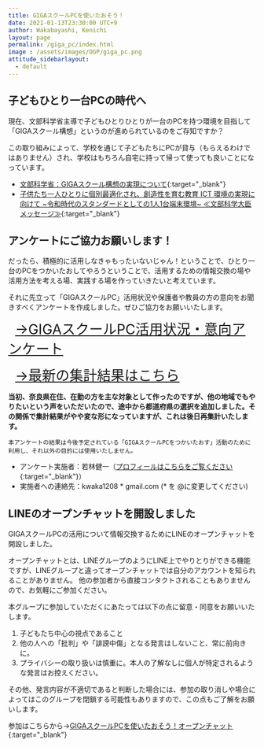 ```yaml
---
title: GIGAスクールPCを使いたおそう！
date: 2021-01-13T23:30:00 UTC+9
author: Wakabayashi, Kenichi
layout: page
permalink: /giga_pc/index.html
image : /assets/images/OGP/giga_pc.png
attitude_sidebarlayout:
  - default
---
```

## 子どもひとり一台PCの時代へ
現在、文部科学省主導で子どもひとりひとりが一台のPCを持つ環境を目指して「GIGAスクール構想」というのが進められているのをご存知ですか？

この取り組みによって、学校を通じて子どもたちにPCが貸与（もらえるわけではありません）され、学校はもちろん自宅に持って帰って使っても良いことになっています。

- [文部科学省：GIGAスクール構想の実現について](https://www.mext.go.jp/a_menu/other/index_00001.htm){:target="_blank"}
- [子供たち一人ひとりに個別最適化され、創造性を育む教育 ICT 環境の実現に向けて ~令和時代のスタンダードとしての1人1台端末環境~ ≪文部科学大臣メッセージ≫](https://www.mext.go.jp/content/20191225-mxt_syoto01_000003278_03.pdf){:target="_blank"}

## アンケートにご協力お願いします！
だったら、積極的に活用しなきゃもったいないじゃん！ということで、ひとり一台のPCをつかいたおしてやろうということで、活用するための情報交換の場や活用方法を考える場、実践する場を作っていきたいと考えています。

それに先立って「GIGAスクールPC」活用状況や保護者や教員の方の意向をお聞きすべくアンケートを作成しました。ぜひご協力をお願いいたします。

<a href="https://forms.gle/ErWzBFaJ2jyDYNNG7" target="_blank" style="font-size:2em; padding:0.5em; margin: 10px 0">→GIGAスクールPC活用状況・意向アンケート</a>

<a href="https://docs.google.com/forms/d/e/1FAIpQLSf62jpt1k_d1b-L8QjKUXKAPlYcqeEOvYexaHYtRag5sVQU5A/viewanalytics" target="_blank"  style="font-size:2em; padding:0.5em; margin: 20px 0 0 0">→最新の集計結果はこちら</a>

**当初、奈良県在住、在勤の方を主な対象として作ったのですが、他の地域でもやりたいという声をいただいたので、途中から都道府県の選択を追加しました。その関係で集計結果がやや変な形になっていますが、これは後日再集計いたします。**

```
本アンケートの結果は今後予定されている「GIGAスクールPCをつかいたおす」活動のために利用し、それ以外の目的には使用いたしません。
```

- アンケート実施者：若林健一（[プロフィールはこちらをご覧ください](https://crssrds.jp/aboutme/){:target="_blank"}）
- 実施者への連絡先：kwaka1208 * gmail.com (* を @に変更してください)

## LINEのオープンチャットを開設しました
GIGAスクールPCの活用について情報交換するためにLINEのオープンチャットを開設しました。

オープンチャットとは、LINEグループのようにLINE上でやりとりができる機能ですが、LINEグループと違ってオープンチャットでは自分のアカウントを知られることがありません。
他の参加者から直接コンタクトされることもありませんので、お気軽にご参加ください。

本グループに参加していただくにあたっては以下の点に留意・同意をお願いいたします。

1. 子どもたち中心の視点であること
2. 他の人への「批判」や「誹謗中傷」となる発言はしないこと、常に前向きに。
3. プライバシーの取り扱いは慎重に。本人の了解なしに個人が特定されるような発言はお控えください。

その他、発言内容が不適切であると判断した場合には、参加の取り消しや場合によってはこのグループを閉鎖する可能性もありますので、この点もご了解をお願いします。

参加はこちらから→[GIGAスクールPCを使いたおそう！オープンチャット](https://bit.ly/giga_pc_chat){:target="_blank"}
